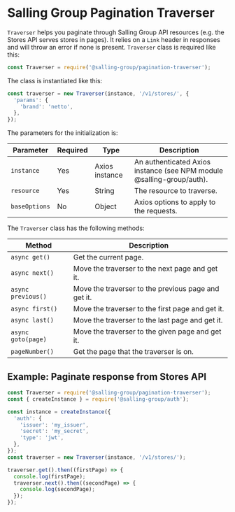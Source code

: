 # Salling Group Pagination Traverser
`Traverser` helps you paginate through Salling Group API resources
(e.g. the Stores API serves stores in pages).
It relies on a `Link` header in responses and will throw an error if none is present.
`Traverser` class is required like this:
```js
const Traverser = require('@salling-group/pagination-traverser');
```

The class is instantiated like this:
```js
const traverser = new Traverser(instance, '/v1/stores/', {
  'params': {
    'brand': 'netto',
  },
});
```

The parameters for the initialization is:

| Parameter | Required | Type | Description |
|-----------|----------|------|-------------|
|`instance`| Yes | Axios instance|An authenticated Axios instance (see NPM module @salling-group/auth). |
|`resource`| Yes | String | The resource to traverse. |
|`baseOptions`| No | Object |  Axios options to apply to the requests. |

The `Traverser` class has the following methods:

| Method | Description |
---------|-------------|
| `async get()` | Get the current page. |
| `async next()` | Move the traverser to the next page and get it. |
| `async previous()` | Move the traverser to the previous page and get it.|
| `async first()` | Move the traverser to the first page and get it. |
| `async last()` | Move the traverser to the last page and get it. |
| `async goto(page)` | Move the traverser to the given page and get it. |
| `pageNumber()` | Get the page that the traverser is on.

## Example: Paginate response from Stores API
```js
const Traverser = require('@salling-group/pagination-traverser');
const { createInstance } = require('@salling-group/auth');

const instance = createInstance({
  'auth': {
    'issuer': 'my_issuer',
    'secret': 'my_secret',
    'type': 'jwt',
  },
});
const traverser = new Traverser(instance, '/v1/stores/');

traverser.get().then((firstPage) => {
  console.log(firstPage);
  traverser.next().then((secondPage) => {
    console.log(secondPage);
  });
});
```
